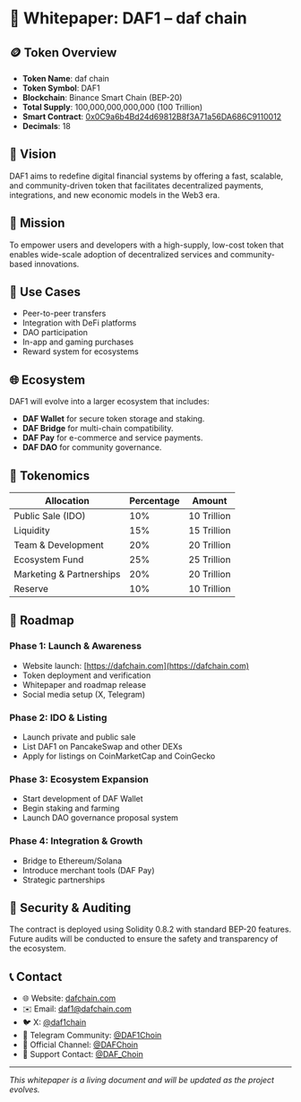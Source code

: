 # 📘 Whitepaper: DAF1 – daf chain

## 🪙 Token Overview

- **Token Name**: daf chain  
- **Token Symbol**: DAF1  
- **Blockchain**: Binance Smart Chain (BEP-20)  
- **Total Supply**: 100,000,000,000,000 (100 Trillion)  
- **Smart Contract**: [0x0C9a6b4Bd24d69812B8f3A71a56DA686C9110012](https://bscscan.com/token/0x0C9a6b4Bd24d69812B8f3A71a56DA686C9110012)  
- **Decimals**: 18

## 🎯 Vision

DAF1 aims to redefine digital financial systems by offering a fast, scalable, and community-driven token that facilitates decentralized payments, integrations, and new economic models in the Web3 era.

## 🚀 Mission

To empower users and developers with a high-supply, low-cost token that enables wide-scale adoption of decentralized services and community-based innovations.

## 🔗 Use Cases

- Peer-to-peer transfers
- Integration with DeFi platforms
- DAO participation
- In-app and gaming purchases
- Reward system for ecosystems

## 🌐 Ecosystem

DAF1 will evolve into a larger ecosystem that includes:
- **DAF Wallet** for secure token storage and staking.
- **DAF Bridge** for multi-chain compatibility.
- **DAF Pay** for e-commerce and service payments.
- **DAF DAO** for community governance.

## 🧱 Tokenomics

| Allocation             | Percentage | Amount              |
|------------------------|------------|---------------------|
| Public Sale (IDO)      | 10%        | 10 Trillion         |
| Liquidity              | 15%        | 15 Trillion         |
| Team & Development     | 20%        | 20 Trillion         |
| Ecosystem Fund         | 25%        | 25 Trillion         |
| Marketing & Partnerships| 20%       | 20 Trillion         |
| Reserve                | 10%        | 10 Trillion         |

## 📆 Roadmap

### Phase 1: Launch & Awareness
- Website launch: [https://dafchain.com](https://dafchain.com)
- Token deployment and verification
- Whitepaper and roadmap release
- Social media setup (X, Telegram)

### Phase 2: IDO & Listing
- Launch private and public sale
- List DAF1 on PancakeSwap and other DEXs
- Apply for listings on CoinMarketCap and CoinGecko

### Phase 3: Ecosystem Expansion
- Start development of DAF Wallet
- Begin staking and farming
- Launch DAO governance proposal system

### Phase 4: Integration & Growth
- Bridge to Ethereum/Solana
- Introduce merchant tools (DAF Pay)
- Strategic partnerships

## 🔐 Security & Auditing

The contract is deployed using Solidity 0.8.2 with standard BEP-20 features. Future audits will be conducted to ensure the safety and transparency of the ecosystem.

## 📞 Contact

- 🌐 Website: [dafchain.com](https://dafchain.com)  
- ✉️ Email: daf1@dafchain.com  
- 🐦 X: [@daf1chain](https://x.com/daf1chain)  
- 💬 Telegram Community: [@DAF1Choin](https://t.me/DAF1Choin)  
- 📢 Official Channel: [@DAFChoin](https://t.me/DAFChoin)  
- 🤝 Support Contact: [@DAF_Choin](https://t.me/DAF_Choin)

---

*This whitepaper is a living document and will be updated as the project evolves.*
